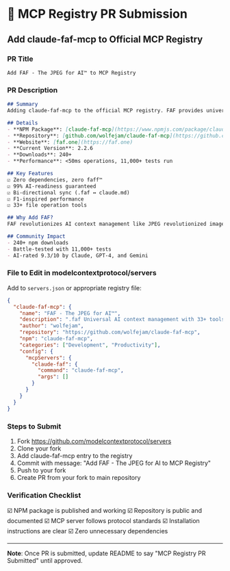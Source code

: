 # 🚀 MCP Registry PR Submission

## Add claude-faf-mcp to Official MCP Registry

### PR Title
`Add FAF - The JPEG for AI™ to MCP Registry`

### PR Description
```markdown
## Summary
Adding claude-faf-mcp to the official MCP registry. FAF provides universal AI context management with zero dependencies and championship-grade performance.

## Details
- **NPM Package**: [claude-faf-mcp](https://www.npmjs.com/package/claude-faf-mcp)
- **Repository**: [github.com/wolfejam/claude-faf-mcp](https://github.com/wolfejam/claude-faf-mcp)
- **Website**: [faf.one](https://faf.one)
- **Current Version**: 2.2.6
- **Downloads**: 240+
- **Performance**: <50ms operations, 11,000+ tests run

## Key Features
☑️ Zero dependencies, zero faff™
☑️ 99% AI-readiness guaranteed
☑️ Bi-directional sync (.faf ↔ claude.md)
☑️ F1-inspired performance
☑️ 33+ file operation tools

## Why Add FAF?
FAF revolutionizes AI context management like JPEG revolutionized image compression. It provides developers with instant AI understanding of their projects, reducing context setup from 20+ minutes to under 3 minutes.

## Community Impact
- 240+ npm downloads
- Battle-tested with 11,000+ tests
- AI-rated 9.3/10 by Claude, GPT-4, and Gemini
```

### File to Edit in modelcontextprotocol/servers

Add to `servers.json` or appropriate registry file:

```json
{
  "claude-faf-mcp": {
    "name": "FAF - The JPEG for AI™",
    "description": ".faf Universal AI context management with 33+ tools. Zero dependencies. Drop file → Type 'faf' → 99% ready!",
    "author": "wolfejam",
    "repository": "https://github.com/wolfejam/claude-faf-mcp",
    "npm": "claude-faf-mcp",
    "categories": ["Development", "Productivity"],
    "config": {
      "mcpServers": {
        "claude-faf": {
          "command": "claude-faf-mcp",
          "args": []
        }
      }
    }
  }
}
```

### Steps to Submit

1. Fork https://github.com/modelcontextprotocol/servers
2. Clone your fork
3. Add claude-faf-mcp entry to the registry
4. Commit with message: "Add FAF - The JPEG for AI to MCP Registry"
5. Push to your fork
6. Create PR from your fork to main repository

### Verification Checklist
☑️ NPM package is published and working
☑️ Repository is public and documented
☑️ MCP server follows protocol standards
☑️ Installation instructions are clear
☑️ Zero unnecessary dependencies

---

**Note**: Once PR is submitted, update README to say "MCP Registry PR Submitted" until approved.